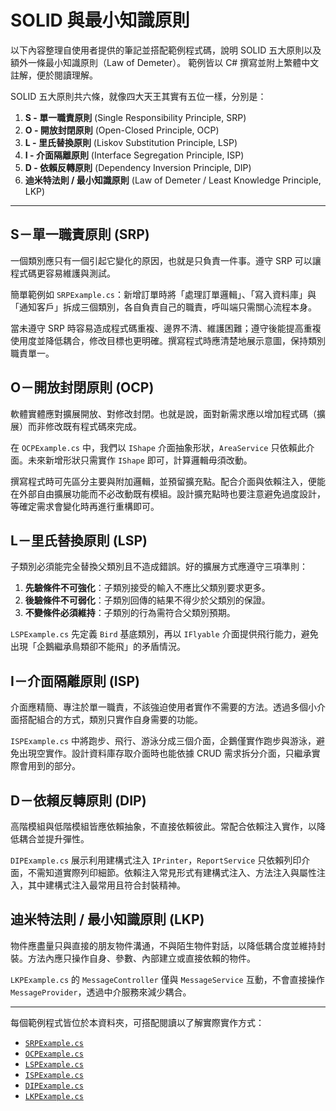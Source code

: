 # SOLID 與最小知識原則

以下內容整理自使用者提供的筆記並搭配範例程式碼，說明 SOLID 五大原則以及額外一條最小知識原則（Law of Demeter）。
範例皆以 C# 撰寫並附上繁體中文註解，便於閱讀理解。

SOLID 五大原則共六條，就像四大天王其實有五位一樣，分別是：

1. **S - 單一職責原則** (Single Responsibility Principle, SRP)
2. **O - 開放封閉原則** (Open-Closed Principle, OCP)
3. **L - 里氏替換原則** (Liskov Substitution Principle, LSP)
4. **I - 介面隔離原則** (Interface Segregation Principle, ISP)
5. **D - 依賴反轉原則** (Dependency Inversion Principle, DIP)
6. **迪米特法則 / 最小知識原則** (Law of Demeter / Least Knowledge Principle, LKP)

---

## S－單一職責原則 (SRP)

一個類別應只有一個引起它變化的原因，也就是只負責一件事。遵守 SRP 可以讓程式碼更容易維護與測試。

簡單範例如 `SRPExample.cs`：新增訂單時將「處理訂單邏輯」、「寫入資料庫」與「通知客戶」拆成三個類別，各自負責自己的職責，呼叫端只需關心流程本身。

當未遵守 SRP 時容易造成程式碼重複、邊界不清、維護困難；遵守後能提高重複使用度並降低耦合，修改目標也更明確。撰寫程式時應清楚地展示意圖，保持類別職責單一。

## O－開放封閉原則 (OCP)

軟體實體應對擴展開放、對修改封閉。也就是說，面對新需求應以增加程式碼（擴展）而非修改既有程式碼來完成。

在 `OCPExample.cs` 中，我們以 `IShape` 介面抽象形狀，`AreaService` 只依賴此介面。未來新增形狀只需實作 `IShape` 即可，計算邏輯毋須改動。

撰寫程式時可先區分主要與附加邏輯，並預留擴充點。配合介面與依賴注入，便能在外部自由擴展功能而不必改動既有模組。設計擴充點時也要注意避免過度設計，等確定需求會變化時再進行重構即可。

## L－里氏替換原則 (LSP)

子類別必須能完全替換父類別且不造成錯誤。好的擴展方式應遵守三項準則：

1. **先驗條件不可強化**：子類別接受的輸入不應比父類別要求更多。
2. **後驗條件不可弱化**：子類別回傳的結果不得少於父類別的保證。
3. **不變條件必須維持**：子類別的行為需符合父類別預期。

`LSPExample.cs` 先定義 `Bird` 基底類別，再以 `IFlyable` 介面提供飛行能力，避免出現「企鵝繼承鳥類卻不能飛」的矛盾情況。

## I－介面隔離原則 (ISP)

介面應精簡、專注於單一職責，不該強迫使用者實作不需要的方法。透過多個小介面搭配組合的方式，類別只實作自身需要的功能。

`ISPExample.cs` 中將跑步、飛行、游泳分成三個介面，企鵝僅實作跑步與游泳，避免出現空實作。設計資料庫存取介面時也能依據 CRUD 需求拆分介面，只繼承實際會用到的部分。

## D－依賴反轉原則 (DIP)

高階模組與低階模組皆應依賴抽象，不直接依賴彼此。常配合依賴注入實作，以降低耦合並提升彈性。

`DIPExample.cs` 展示利用建構式注入 `IPrinter`，`ReportService` 只依賴列印介面，不需知道實際列印細節。依賴注入常見形式有建構式注入、方法注入與屬性注入，其中建構式注入最常用且符合封裝精神。

## 迪米特法則 / 最小知識原則 (LKP)

物件應盡量只與直接的朋友物件溝通，不與陌生物件對話，以降低耦合度並維持封裝。方法內應只操作自身、參數、內部建立或直接依賴的物件。

`LKPExample.cs` 的 `MessageController` 僅與 `MessageService` 互動，不會直接操作 `MessageProvider`，透過中介服務來減少耦合。

---

每個範例程式皆位於本資料夾，可搭配閱讀以了解實際實作方式：

- [`SRPExample.cs`](SRPExample.cs)
- [`OCPExample.cs`](OCPExample.cs)
- [`LSPExample.cs`](LSPExample.cs)
- [`ISPExample.cs`](ISPExample.cs)
- [`DIPExample.cs`](DIPExample.cs)
- [`LKPExample.cs`](LKPExample.cs)

